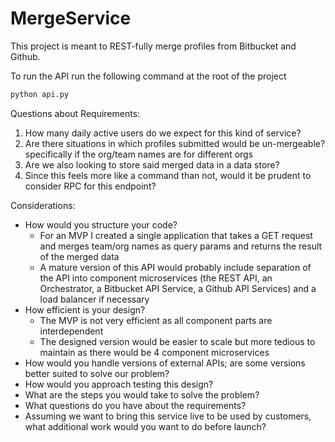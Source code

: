 # MergeService

This project is meant to REST-fully merge profiles from Bitbucket and Github.

To run the API run the following command at the root of the project
```bash
python api.py
```

Questions about Requirements:
1) How many daily active users do we expect for this kind of service?
2) Are there situations in which profiles submitted would be un-mergeable? specifically if the org/team names are for different orgs
3) Are we also looking to store said merged data in a data store?
4) Since this feels more like a command than not, would it be prudent to consider RPC for this endpoint?

Considerations:
* How would you structure your code?
  * For an MVP I created a single application that takes a GET request and merges team/org names as query params and returns the result of the merged data
  * A mature version of this API would probably include separation of the API into component microservices (the REST API, an Orchestrator, a Bitbucket API Service, a Github API Services) and a load balancer if necessary 
* How efficient is your design?
  * The MVP is not very efficient as all component parts are interdependent
  * The designed version would be easier to scale but more tedious to maintain as there would be 4 component microservices
* How would you handle versions of external APIs; are some versions better suited to solve our problem?
* How would you approach testing this design?
* What are the steps you would take to solve the problem?
* What questions do you have about the requirements?
* Assuming we want to bring this service live to be used by customers, what additional work would you want to do before launch? 
